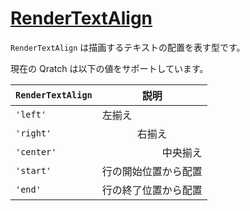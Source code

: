 # [RenderTextAlign](https://github.com/qratch/qratch/blob/master/src/Renderer/RenderTextAlign.ts)

`RenderTextAlign` は描画するテキストの配置を表す型です。

現在の Qratch は以下の値をサポートしています。

| `RenderTextAlign` | 説明 |
|-------------------|-----|
| `'left'` | <div style="text-align: left">左揃え</div> |
| `'right'` | <div style="text-align: center">右揃え</div> |
| `'center'` | <div style="text-align: right">中央揃え</div> |
| `'start'` | <div style="text-align: start">行の開始位置から配置</div> |
| `'end'` | <div style="text-align: end">行の終了位置から配置</div> |
